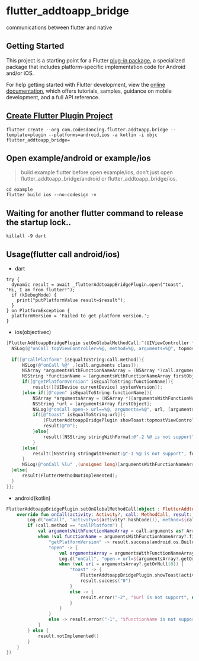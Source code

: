 # flutter_addtoapp_bridge

communications between flutter and native

## Getting Started

This project is a starting point for a Flutter
[plug-in package](https://flutter.dev/developing-packages/), a specialized package that includes platform-specific implementation code for Android and/or iOS.

For help getting started with Flutter development, view the
[online documentation](https://flutter.dev/docs), which offers tutorials, samples, guidance on mobile development, and a full API reference.

## [Create Flutter Plugin Project](https://docs.flutter.dev/development/packages-and-plugins/developing-packages#step-1-create-the-package-1)

```
flutter create --org com.codesdancing.flutter.addtoapp.bridge --template=plugin --platforms=android,ios -a kotlin -i objc flutter_addtoapp_bridge=
```

## Open example/android or example/ios

> build example flutter before open example/ios, don't just open flutter_addtoapp_bridge/android or flutter_addtoapp_bridge/ios.

```
cd example
flutter build ios --no-codesign -v
```

## Waiting for another flutter command to release the startup lock..

```
killall -9 dart
```

## Usage(flutter call android/ios)
- dart
```
try {
  dynamic result = await _flutterAddtoappBridgePlugin.open("toast", "Hi, I am from flutter!");
  if (kDebugMode) {
    print("putPlatformValue result=$result");
  }
} on PlatformException {
  platformVersion = 'Failed to get platform version.';
}
```

- ios(objectivec)
```objectivec
[FlutterAddtoappBridgePlugin setOnGlobalMethodCall:^(UIViewController *topmostViewController, FlutterMethodCall *call, FlutterResult result) {
  NSLog(@"onCall topViewController=%@, method=%@, arguments=%@", topmostViewController, call.method, call.arguments);
  
  if([@"callPlatform" isEqualToString:call.method]){
      NSLog(@"onCall %@" ,[call.arguments class]);
      NSArray *argumentsWithFunctionNameArray = (NSArray *)call.arguments;
      NSString *functionName = [argumentsWithFunctionNameArray firstObject];
      if([@"getPlatformVersion" isEqualToString:functionName]){
          result([[UIDevice currentDevice] systemVersion]);
      }else if([@"open" isEqualToString:functionName]){
          NSArray *argumentsArray = (NSArray *)[argumentsWithFunctionNameArray objectAtIndex:1];
          NSString *url = [argumentsArray firstObject];
          NSLog(@"onCall open-> url==%@, arguments=%@", url, [argumentsArray objectAtIndex:1]);
          if([@"toast" isEqualToString:url]){
              [FlutterAddtoappBridgePlugin showToast:topmostViewController message:(NSString *)[argumentsArray objectAtIndex:1]];
              result(@"0");
          }else{
              result([NSString stringWithFormat:@"-2 %@ is not support", url]);
          }
      }else{
          result([NSString stringWithFormat:@"-1 %@ is not support", functionName]);
      }
      NSLog(@"onCall %lu" ,(unsigned long)[argumentsWithFunctionNameArray count]);
  }else{
      result(FlutterMethodNotImplemented);
  }
}];
```

- android(kotlin)
```kotlin
FlutterAddtoappBridgePlugin.setOnGlobalMethodCall(object : FlutterAddtoappBridgePlugin.OnGlobalMethodCall {
    override fun onCall(activity: Activity?, call: MethodCall, result: MethodChannel.Result ) {
        Log.d("onCall", "activity=${activity?.hashCode()}, method=${call.method}, arguments=${call.arguments}")
        if (call.method == "callPlatform") {
            val argumentsWithFunctionNameArray = call.arguments as? ArrayList<*>
            when (val functionName = argumentsWithFunctionNameArray?.first()) {
                "getPlatformVersion" -> result.success(android.os.Build.VERSION.RELEASE)
                "open" -> {
                    val argumentsArray = argumentsWithFunctionNameArray.getOrNull(1) as? ArrayList<*>
                    Log.d("onCall", "open-> url=${argumentsArray?.getOrNull(0)}, arguments=${argumentsArray?.getOrNull(1) as? String ?: ""}}")
                    when (val url = argumentsArray?.getOrNull(0)) {
                        "toast" -> {
                            FlutterAddtoappBridgePlugin.showToast(activity, argumentsArray.getOrNull(1) as? String ?: "")
                            result.success("0")
                        }
                        else -> {
                            result.error("-2", "$url is not support", null)
                        }
                    }
                }
                else -> result.error("-1", "$functionName is not support", null)
            }
        } else {
            result.notImplemented()
        }
    }
})
```